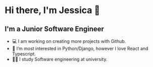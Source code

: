 # Hi there, I'm Jessica 👋 


## I'm a Junior Software Engineer

- 💻 I am working on creating more projects with Github.
- 🌱 I’m most interested in Python/Django, however I love React and Typescript.
- 👩‍💻 I study Software engineering at university. 



<br />
<br />


